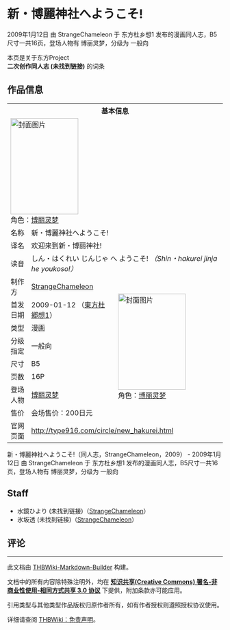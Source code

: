 # 新・博麗神社へようこそ!

<!-- source html: G:\repos\THBWiki-Markdown-Builder\THBWikiMarkdown\Temp\main\e\e3\ns0%3A%E6%96%B0%E3%83%BB%E5%8D%9A%E9%BA%97%E7%A5%9E%E7%A4%BE%E3%81%B8%E3%82%88%E3%81%86%E3%81%93%E3%81%9D%21.html -->

2009年1月12日 由 StrangeChameleon 于 东方杜乡想1 发布的漫画同人志，B5尺寸一共16页，登场人物有 博丽灵梦，分级为 一般向

本页是关于东方Project  
 **二次创作同人志 (未找到链接)** 的词条
## 作品信息

<table><tbody><tr><th colspan="3">基本信息</th></tr><tr><td class="cover-artwork-mobile" colspan="2"><a href="./文件-新・博麗神社へようこそ!封面.jpg.md" class="image" title="封面图片"><img alt="封面图片" src="https://upload.thwiki.cc/thumb/9/96/%E6%96%B0%E3%83%BB%E5%8D%9A%E9%BA%97%E7%A5%9E%E7%A4%BE%E3%81%B8%E3%82%88%E3%81%86%E3%81%93%E3%81%9D%21%E5%B0%81%E9%9D%A2.jpg/158px-%E6%96%B0%E3%83%BB%E5%8D%9A%E9%BA%97%E7%A5%9E%E7%A4%BE%E3%81%B8%E3%82%88%E3%81%86%E3%81%93%E3%81%9D%21%E5%B0%81%E9%9D%A2.jpg" decoding="async" loading="lazy" width="158" height="224" srcset="https://upload.thwiki.cc/thumb/9/96/%E6%96%B0%E3%83%BB%E5%8D%9A%E9%BA%97%E7%A5%9E%E7%A4%BE%E3%81%B8%E3%82%88%E3%81%86%E3%81%93%E3%81%9D%21%E5%B0%81%E9%9D%A2.jpg/238px-%E6%96%B0%E3%83%BB%E5%8D%9A%E9%BA%97%E7%A5%9E%E7%A4%BE%E3%81%B8%E3%82%88%E3%81%86%E3%81%93%E3%81%9D%21%E5%B0%81%E9%9D%A2.jpg 1.5x, https://upload.thwiki.cc/thumb/9/96/%E6%96%B0%E3%83%BB%E5%8D%9A%E9%BA%97%E7%A5%9E%E7%A4%BE%E3%81%B8%E3%82%88%E3%81%86%E3%81%93%E3%81%9D%21%E5%B0%81%E9%9D%A2.jpg/317px-%E6%96%B0%E3%83%BB%E5%8D%9A%E9%BA%97%E7%A5%9E%E7%A4%BE%E3%81%B8%E3%82%88%E3%81%86%E3%81%93%E3%81%9D%21%E5%B0%81%E9%9D%A2.jpg 2x" data-file-width="515" data-file-height="728"></a><div class="cover-char">角色：<a href="./博丽灵梦.md" title="博丽灵梦">博丽灵梦</a></div></td>
</tr><tr><td class="label">名称</td><td colspan="2"> 新・博麗神社へようこそ! </td></tr><tr><td class="label">译名</td><td colspan="2"> 欢迎来到新・博丽神社! </td></tr><tr><td class="label">读音</td><td colspan="2"> しん・はくれい じんじゃ へ ようこそ! <i>（Shin・hakurei jinja he youkoso!）</i> </td></tr><tr><td class="label">制作方</td><td><a href="./StrangeChameleon.md" title="StrangeChameleon">StrangeChameleon</a></td><td class="cover-artwork" rowspan="8" style="min-width:224px;"><a href="./文件-新・博麗神社へようこそ!封面.jpg.md" class="image" title="封面图片"><img alt="封面图片" src="https://upload.thwiki.cc/thumb/9/96/%E6%96%B0%E3%83%BB%E5%8D%9A%E9%BA%97%E7%A5%9E%E7%A4%BE%E3%81%B8%E3%82%88%E3%81%86%E3%81%93%E3%81%9D%21%E5%B0%81%E9%9D%A2.jpg/158px-%E6%96%B0%E3%83%BB%E5%8D%9A%E9%BA%97%E7%A5%9E%E7%A4%BE%E3%81%B8%E3%82%88%E3%81%86%E3%81%93%E3%81%9D%21%E5%B0%81%E9%9D%A2.jpg" decoding="async" loading="lazy" width="158" height="224" srcset="https://upload.thwiki.cc/thumb/9/96/%E6%96%B0%E3%83%BB%E5%8D%9A%E9%BA%97%E7%A5%9E%E7%A4%BE%E3%81%B8%E3%82%88%E3%81%86%E3%81%93%E3%81%9D%21%E5%B0%81%E9%9D%A2.jpg/238px-%E6%96%B0%E3%83%BB%E5%8D%9A%E9%BA%97%E7%A5%9E%E7%A4%BE%E3%81%B8%E3%82%88%E3%81%86%E3%81%93%E3%81%9D%21%E5%B0%81%E9%9D%A2.jpg 1.5x, https://upload.thwiki.cc/thumb/9/96/%E6%96%B0%E3%83%BB%E5%8D%9A%E9%BA%97%E7%A5%9E%E7%A4%BE%E3%81%B8%E3%82%88%E3%81%86%E3%81%93%E3%81%9D%21%E5%B0%81%E9%9D%A2.jpg/317px-%E6%96%B0%E3%83%BB%E5%8D%9A%E9%BA%97%E7%A5%9E%E7%A4%BE%E3%81%B8%E3%82%88%E3%81%86%E3%81%93%E3%81%9D%21%E5%B0%81%E9%9D%A2.jpg 2x" data-file-width="515" data-file-height="728"></a><div class="cover-char">角色：<a href="./博丽灵梦.md" title="博丽灵梦">博丽灵梦</a></div></td>
</tr><tr><td class="label">首发日期</td><td>2009-01-12&#160;（<a href="/展会作品列表?e=%E4%B8%9C%E6%96%B9%E6%9D%9C%E4%B9%A1%E6%83%B3%231">東方杜郷想1</a>）</td></tr><tr><td class="label">类型</td><td>漫画</td></tr><tr><td class="label">分级指定</td><td>一般向</td></tr><tr><td class="label">尺寸</td><td>B5</td></tr><tr><td class="label">页数</td><td>16P</td></tr><tr><td class="label">登场人物</td><td><a href="./博丽灵梦.md" title="博丽灵梦">博丽灵梦</a></td></tr><tr><td class="label">售价</td><td>会场售价：200日元</td></tr>
<tr><td class="label">官网页面</td><td colspan="2"><a rel="nofollow" class="external free" href="http://type916.com/circle/new_hakurei.html">http://type916.com/circle/new_hakurei.html</a></td></tr></tbody></table>

新・博麗神社へようこそ!（同人志，StrangeChameleon，2009） - 2009年1月12日 由 StrangeChameleon 于 东方杜乡想1 发布的漫画同人志，B5尺寸一共16页，登场人物有 博丽灵梦，分级为 一般向
## Staff
- 水鏡ひより (未找到链接)（[StrangeChameleon](./StrangeChameleon.md)）
- 氷坂透 (未找到链接)（[StrangeChameleon](./StrangeChameleon.md)）

## 评论




---

此文档由 [THBWiki-Markdown-Builder](https://github.com/Delsin-Yu/THBWiki-Markdown-Builder) 构建。

文档中的所有内容除特殊注明外，均在 [**知识共享(Creative Commons) 署名-非商业性使用-相同方式共享 3.0 协议**](https://creativecommons.org/licenses/by-sa/3.0/deed.zh-hans) 下提供，附加条款亦可能应用。

引用类型与其他类型作品版权归原作者所有，如有作者授权则遵照授权协议使用。

详细请查阅 [THBWiki：免责声明](https://thbwiki.cc/THBWiki:%E5%85%8D%E8%B4%A3%E5%A3%B0%E6%98%8E)。


